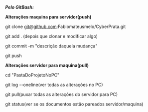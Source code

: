 ***Pelo GitBash:***

**Alterações maquina para servidor(push)**

git clone git@github.com:Fabiomateusmelo/CyberPrata.git

git add . (depois que clonar e modificar algo)

git commit -m "descrição daquela mudança"

git push

**Alterações servidor para maquina(pull)**

cd "PastaDoProjetoNoPC"

git log --oneline(ver todas as alterações no PC)

git pull(puxar todas as alterações do servidor para PC)

git status(ver se os documentos estão pareados servidor/maquina)

